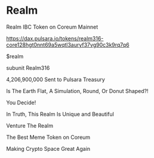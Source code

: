 # Realm
Realm IBC Token on Coreum Mainnet

https://dax.pulsara.io/tokens/realm316-core128hgt0nnt69a5wqtl3auryf37vg90c3k9rq7q6

$realm

subunit Realm316

4,206,900,000 Sent to Pulsara Treasury

Is The Earth Flat, A Simulation, Round, Or Donut Shaped?!

You Decide!

In Truth, This Realm Is Unique and Beautiful

Venture The Realm

The Best Meme Token on Coreum

Making Crypto Space Great Again
